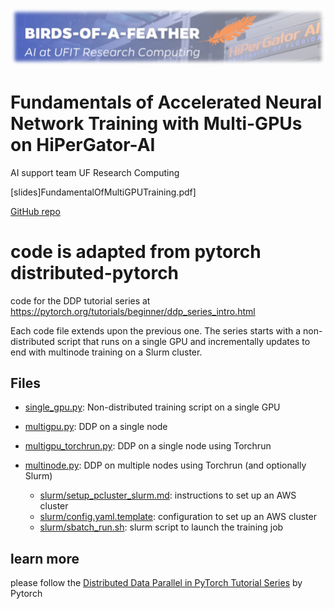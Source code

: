 ![Bird-of-Feather Workshop](BoF-workshop.png)

# Fundamentals of Accelerated Neural Network Training with Multi-GPUs on HiPerGator-AI

AI support team
UF Research Computing

[slides]FundamentalOfMultiGPUTraining.pdf]

[GitHub repo](https://github.com/YunchaoYang/BoF-MultiGPUTutorial)

# code is adapted from pytorch distributed-pytorch
code for the DDP tutorial series at https://pytorch.org/tutorials/beginner/ddp_series_intro.html

Each code file extends upon the previous one. The series starts with a non-distributed script that runs on a single GPU and incrementally updates to end with multinode training on a Slurm cluster.


## Files
* [single_gpu.py](single_gpu.py): Non-distributed training script on a single GPU

* [multigpu.py](multigpu.py): DDP on a single node

* [multigpu_torchrun.py](multigpu.py): DDP on a single node using Torchrun

* [multinode.py](multigpu.py): DDP on multiple nodes using Torchrun (and optionally Slurm)
    * [slurm/setup_pcluster_slurm.md](slurm/setup_pcluster_slurm.md): instructions to set up an AWS cluster
    * [slurm/config.yaml.template](slurm/config.yaml.template): configuration to set up an AWS cluster
    * [slurm/sbatch_run.sh](slurm/sbatch_run.sh): slurm script to launch the training job





## learn more 
please follow the [Distributed Data Parallel in PyTorch Tutorial Series](https://www.youtube.com/playlist?list=PL_lsbAsL_o2CSuhUhJIiW0IkdT5C2wGWj) by Pytorch